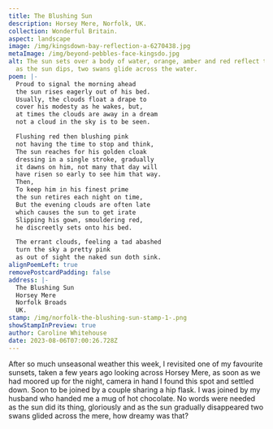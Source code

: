 ```yaml
---
title: The Blushing Sun
description: Horsey Mere, Norfolk, UK.
collection: Wonderful Britain.
aspect: landscape
image: /img/kingsdown-bay-reflection-a-6270438.jpg
metaImage: /img/beyond-pebbles-face-kingsdo.jpg
alt: The sun sets over a body of water, orange, amber and red reflect the sky,
  as the sun dips, two swans glide across the water.
poem: |-
  Proud to signal the morning ahead 
  the sun rises eagerly out of his bed.
  Usually, the clouds float a drape to
  cover his modesty as he wakes, but,
  at times the clouds are away in a dream
  not a cloud in the sky is to be seen.

  Flushing red then blushing pink
  not having the time to stop and think,
  The sun reaches for his golden cloak
  dressing in a single stroke, gradually 
  it dawns on him, not many that day will
  have risen so early to see him that way.
  Then,
  To keep him in his finest prime
  the sun retires each night on time,
  But the evening clouds are often late 
  which causes the sun to get irate 
  Slipping his gown, smouldering red, 
  he discreetly sets onto his bed.

  The errant clouds, feeling a tad abashed
  turn the sky a pretty pink 
  as out of sight the naked sun doth sink.
alignPoemLeft: true
removePostcardPadding: false
address: |-
  The Blushing Sun
  Horsey Mere
  Norfolk Broads
  UK.
stamp: /img/norfolk-the-blushing-sun-stamp-1-.png
showStampInPreview: true
author: Caroline Whitehouse
date: 2023-08-06T07:00:26.728Z
---
```

After so much unseasonal weather this week, I revisited one of my favourite sunsets, taken a few years ago looking across Horsey Mere, as soon as we had moored up for the night, camera in hand I found this spot and settled down. Soon to be joined by a couple sharing a hip flask. I was joined by my husband who handed me a mug of hot chocolate. No words were needed as the sun did its thing, gloriously and as the sun gradually disappeared two swans glided across the mere, how dreamy was that?